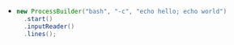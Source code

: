 - ```java
  new ProcessBuilder("bash", "-c", "echo hello; echo world")
    .start()
    .inputReader()
    .lines();
  
  ```